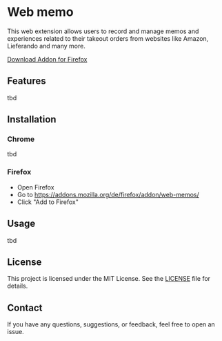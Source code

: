 # Web memo

This web extension allows users to record and manage memos and experiences related to their takeout orders from websites like Amazon, Lieferando and many more.

[Download Addon for Firefox](https://addons.mozilla.org/de/firefox/addon/web-memos/)

## Features

tbd

## Installation

### Chrome

tbd

### Firefox

-   Open Firefox
-   Go to https://addons.mozilla.org/de/firefox/addon/web-memos/
-   Click "Add to Firefox"

## Usage

tbd

## License

This project is licensed under the MIT License. See the [LICENSE](LICENSE) file for details.

## Contact

If you have any questions, suggestions, or feedback, feel free to open an issue.
